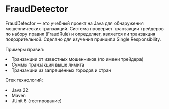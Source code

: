 # FraudDetector
FraudDetector — это учебный проект на Java для обнаружения мошеннических транзакций.
Система проверяет транзакции трейдеров по набору правил (FraudRule) и определяет, является ли транзакция подозрительной.
Сделано для изучения принципа Single Responsibility.

Примеры правил:
<li> Транзакции от известных мошенников (по имени трейдера) </li>
<li> Суммы транзакций выше лимита </li>
<li> Транзакции из запрещённых городов и стран </li>


Стек технологий:

<li>Java 22</li>
<li>Maven</li>
<li>JUnit 6 (тестирование)</li>
